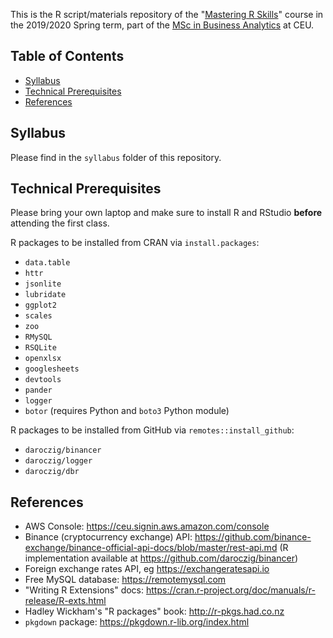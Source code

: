 This is the R script/materials repository of the "[Mastering R Skills](https://courses.ceu.edu/courses/mastering-r-skills)" course in the 2019/2020 Spring term, part of the [MSc in Business Analytics](https://courses.ceu.edu/programs/ms/master-science-business-analytics) at CEU.

## Table of Contents

* [Syllabus](#syllabus)
* [Technical Prerequisites](#technical-prerequisites)
* [References](#references)

## Syllabus

Please find in the `syllabus` folder of this repository.

## Technical Prerequisites

Please bring your own laptop and make sure to install R and RStudio **before** attending the first class.

R packages to be installed from CRAN via `install.packages`:

* `data.table`
* `httr`
* `jsonlite`
* `lubridate`
* `ggplot2`
* `scales`
* `zoo`
* `RMySQL`
* `RSQLite`
* `openxlsx`
* `googlesheets`
* `devtools`
* `pander`
* `logger`
* `botor` (requires Python and `boto3` Python module)

R packages to be installed from GitHub via `remotes::install_github`:

* `daroczig/binancer`
* `daroczig/logger`
* `daroczig/dbr`

## References

* AWS Console: https://ceu.signin.aws.amazon.com/console
* Binance (cryptocurrency exchange) API: https://github.com/binance-exchange/binance-official-api-docs/blob/master/rest-api.md (R implementation available at https://github.com/daroczig/binancer)
* Foreign exchange rates API, eg https://exchangeratesapi.io
* Free MySQL database: https://remotemysql.com
* "Writing R Extensions" docs: https://cran.r-project.org/doc/manuals/r-release/R-exts.html
* Hadley Wickham's "R packages" book: http://r-pkgs.had.co.nz
* `pkgdown` package: https://pkgdown.r-lib.org/index.html
